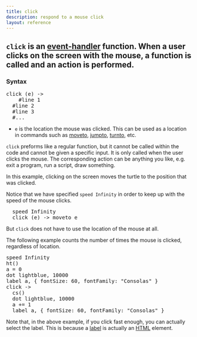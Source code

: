 ```yaml
---
title: click
description: respond to a mouse click 
layout: reference
---
```


<!-- size of canvas - e.g. width=249 height=99  -->
<code>click</code> is an [event-handler](event.html) function. When a user clicks on the screen with the mouse, a function is called and an action is performed.
---

### Syntax

<pre class="examp">
click (<span data-dfn="position">e</span>) -> 
  <span data-dfnright="code to run">  #line 1
  #line 2
  #line 3
  #...</span>
</pre>

* `e` is the location the mouse was clicked. This can be used as a location in commands such as [moveto](moveto.html), [jumpto](jumpto.html), [turnto](turnto.html), etc.

`click` preforms like a regular function, but it cannot be called within the code and cannot be given a specific input. It is only called when the user clicks the mouse. The corresponding action can be anything you like, e.g. exit a program, run a script, draw something. 

<!-- blurb about functions  -->
In this example, clicking on the screen moves the turtle to the position that was clicked.

Notice that we have specified `speed Infinity` in order to keep up with the speed of the mouse clicks.  

<pre class="examp">
  speed Infinity
  click <span data-dfn="function">(e)</span> -> moveto e
</pre>

<!-- why doesn't it like it if I keep move etc. on next row -->
<script type="figure">
label "Click anywhere on the cavas to try the code out", 'top'
speed Infinity
click (e) -> moveto e
</script>

But `click` does not have to use the location of the mouse at all. 

The following example counts the number of times the mouse is clicked, regardless of location. 

<pre class="examp">
speed Infinity
ht()
a = 0
dot lightblue, 10000
label a, { fontSize: 60, fontFamily: "Consolas" }
click ->
  cs()
  dot lightblue, 10000
  a += 1
  label a, { fontSize: 60, fontFamily: "Consolas" }
</pre>

<script type="figure">
speed Infinity
ht()
a = 0
dot lightblue, 10000
label a, { fontSize: 60, fontFamily: "Consolas" }
click ->
  cs()
  dot lightblue, 10000
  a += 1
  label a, { fontSize: 60, fontFamily: "Consolas" }
</script>

Note that, in the above example, if you click fast enough, you can actually select the label. This is because a [label](label.html) is actually an [HTML](http://www.w3schools.com/html/default.asp) element. 

<!-- another example, see: http://activity.pencilcode.net/home/worksheet/clickmove.html -->

<!-- blurb about naming functions   -->
